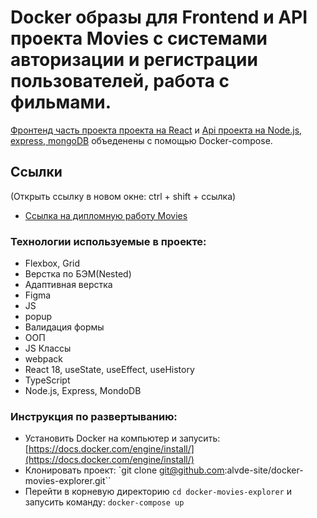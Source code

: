 # Docker образы для Frontend и API проекта Movies с системами авторизации и регистрации пользователей, работа с фильмами.

[Фронтенд часть проекта проекта на React](https://github.com/alvde-site/movies-explorer-typescript) и [Api проекта на Node.js, express, mongoDB](https://github.com/alvde-site/movies-explorer-api) объеденены с помощью Docker-compose.

## Ссылки
(Открыть ссылку в новом окне: ctrl + shift + ссылка)
* [Ссылка на дипломную работу Movies](https://github.com/alvde-site/movies-explorer-frontend)

### Технологии используемые в проекте:
* Flexbox, Grid
* Верстка по БЭМ(Nested)
* Адаптивная верстка
* Figma
* JS
* popup
* Валидация формы
* ООП
* JS Классы
* webpack
* React 18, useState, useEffect, useHistory
* TypeScript
* Node.js, Express, MondoDB

### Инструкция по развертыванию:
* Установить Docker на компьютер и запусить: [https://docs.docker.com/engine/install/](https://docs.docker.com/engine/install/)
* Клонировать проект: `git clone git@github.com:alvde-site/docker-movies-explorer.git``
* Перейти в корневую директорию  `cd docker-movies-explorer` и запусить команду: `docker-compose up`
